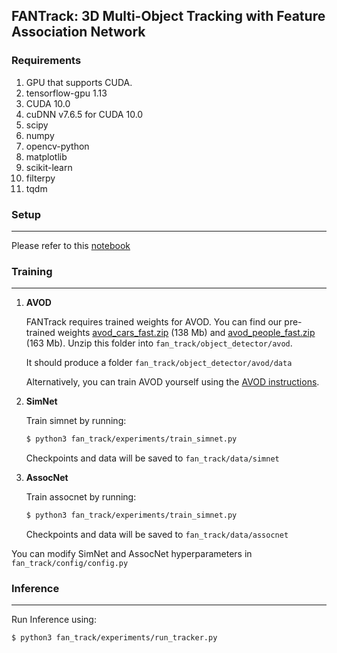 ## FANTrack: 3D Multi-Object Tracking with Feature Association Network

### Requirements
1. GPU that supports CUDA.
2. tensorflow-gpu 1.13
3. CUDA 10.0
4. cuDNN v7.6.5 for CUDA 10.0
5. scipy
6. numpy
7. opencv-python
8. matplotlib
9. scikit-learn
10. filterpy
11. tqdm

### Setup
---
Please refer to this [notebook](fantrack.ipyxxx)

### Training
---
1. **AVOD**

    FANTrack requires trained weights for AVOD. You can find our pre-trained weights [avod_cars_fast.zip](wiselab.uwaterloo.ca/avod/avod_cars_fast.zip) (138 Mb) and [avod_people_fast.zip](wiselab.uwaterloo.ca/avod/avod_people_fast.zip) (163 Mb). Unzip this folder into `fan_track/object_detector/avod`.

    It should produce a folder  `fan_track/object_detector/avod/data`

    Alternatively, you can train AVOD yourself using the [AVOD instructions](https://github.com/kujason/avod).

3. **SimNet**

    Train simnet by running:
    ```bash
    $ python3 fan_track/experiments/train_simnet.py
    ```

    Checkpoints and data will be saved to `fan_track/data/simnet`

4. **AssocNet**

    Train assocnet by running:
    ```bash
    $ python3 fan_track/experiments/train_simnet.py
    ```

    Checkpoints and data will be saved to `fan_track/data/assocnet`

You can modify SimNet and AssocNet hyperparameters in `fan_track/config/config.py`


### Inference
---

Run Inference using:
```bash
$ python3 fan_track/experiments/run_tracker.py
```
